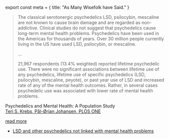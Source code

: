 export const meta = {
title: "As Many Wisefolk have Said."
}

> The classical serotonergic psychedelics LSD, psilocybin, mescaline are not known to cause brain damage and are regarded as non-addictive. Clinical studies do not suggest that psychedelics cause long-term mental health problems. Psychedelics have been used in the Americas for thousands of years. Over 30 million people currently living in the US have used LSD, psilocybin, or mescaline.
>
> ...
>
> 21,967 respondents (13.4% weighted) reported lifetime psychedelic use. There were no significant associations between lifetime use of any psychedelics, lifetime use of specific psychedelics (LSD, psilocybin, mescaline, peyote), or past year use of LSD and increased rate of any of the mental health outcomes. Rather, in several cases psychedelic use was associated with lower rate of mental health problems.

<attr>
Psychedelics and Mental Health: A Population Study
<br /><a href="http://www.plosone.org/article/info%3Adoi%2F10.1371%2Fjournal.pone.0063972">Teri S. Krebs, Pål-Ørjan Johansen, PLOS ONE</a>
</attr>

<a href="http://www.plosone.org/article/info%3Adoi%2F10.1371%2Fjournal.pone.0063972" className="next">read more</a>

- [LSD and other psychedelics not linked with mental health problems](http://www.eurekalert.org/pub_releases/2013-08/nuos-lao081813.php)
